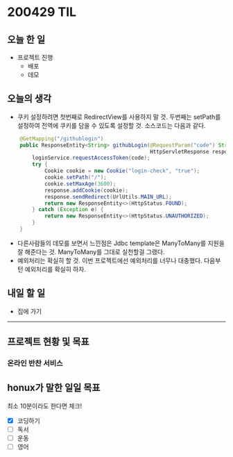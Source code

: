 # 200429 TIL

## 오늘 한 일

- 프로젝트 진행
  - 배포
  - 데모

## 오늘의 생각

- 쿠키 설정하려면 첫번째로 RedirectView를 사용하지 말 것. 두번째는 setPath를 설정하여 전역에 쿠키를 담을 수 있도록 설정할 것. 소스코드는 다음과 같다.

```java
    @GetMapping("/githublogin")
    public ResponseEntity<String> githubLogin(@RequestParam("code") String code,
                                              HttpServletResponse response) {
        loginService.requestAccessToken(code);
        try {
            Cookie cookie = new Cookie("login-check", "true");
            cookie.setPath("/");
            cookie.setMaxAge(3600);
            response.addCookie(cookie);
            response.sendRedirect(UrlUtils.MAIN_URL);
            return new ResponseEntity<>(HttpStatus.FOUND);
        } catch (Exception e) {
            return new ResponseEntity<>(HttpStatus.UNAUTHORIZED);
        }
    }

```

- 다른사람들의 데모를 보면서 느낀점은 Jdbc template은 ManyToMany를 지원을 잘 해준다는 것. ManyToMany를 그대로 실천할걸 그랬다.
- 예외처리는 확실히 할 것. 이번 프로젝트에선 예외처리를 너무나 대충했다. 다음부턴 예외처리를 확실히 하자.

## 내일 할 일

- 집에 가기

------

## 프로젝트 현황 및 목표

### 온라인 반찬 서비스

## honux가 말한 일일 목표

최소 10분이라도 한다면 체크!

- [x] 코딩하기
- [ ] 독서
- [ ] 운동
- [ ] 영어